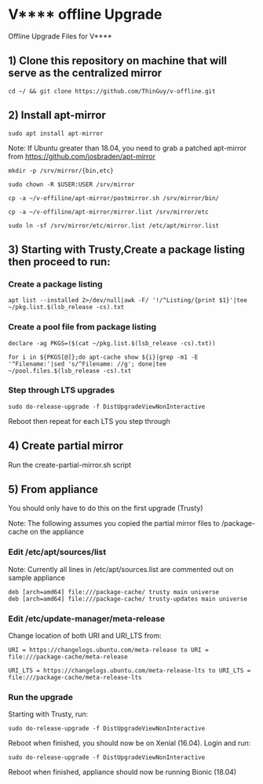 
# V**** offline Upgrade 
Offline Upgrade Files for V****

## 1) Clone this repository on machine that will serve as the centralized mirror
```
cd ~/ && git clone https://github.com/ThinGuy/v-offline.git
```

## 2) Install apt-mirror
```
sudo apt install apt-mirror
```

Note: If Ubuntu greater than 18.04, you need to grab a patched apt-mirror from https://github.com/josbraden/apt-mirror

```
mkdir -p /srv/mirror/{bin,etc}
```

```
sudo chown -R $USER:USER /srv/mirror
```

```
cp -a ~/v-offiline/apt-mirror/postmirror.sh /srv/mirror/bin/
```

```
cp -a ~/v-offiline/apt-mirror/mirror.list /srv/mirror/etc
```

```
sudo ln -sf /srv/mirror/etc/mirror.list /etc/apt/mirror.list
```

## 3) Starting with Trusty,Create a package listing then proceed to run:

### Create a package listing
```
apt list --installed 2>/dev/null|awk -F/ '!/^Listing/{print $1}'|tee ~/pkg.list.$(lsb_release -cs).txt
```
### Create a pool file from package listing
```
declare -ag PKGS=($(cat ~/pkg.list.$(lsb_release -cs).txt))
```

```
for i in ${PKGS[@]};do apt-cache show ${i}|grep -m1 -E '^Filename:'|sed 's/^Filename: //g'; done|tee ~/pool.files.$(lsb_release -cs).txt
```

### Step through LTS upgrades
```
sudo do-release-upgrade -f DistUpgradeViewNonInteractive
```

Reboot then repeat for each LTS you step through

## 4) Create partial mirror
Run the create-partial-mirror.sh script
  
## 5) From appliance
You should only have to do this on the first upgrade (Trusty)

Note: The following assumes you copied the partial mirror files to /package-cache on the appliance

### Edit /etc/apt/sources/list

Note: Currently all lines in /etc/apt/sources.list are commented out on sample appliance

```
deb [arch=amd64] file:///package-cache/ trusty main universe
deb [arch=amd64] file:///package-cache/ trusty-updates main universe
```

### Edit /etc/update-manager/meta-release

Change location of both URI and URI_LTS from:

```
URI = https://changelogs.ubuntu.com/meta-release to URI = file:///package-cache/meta-release

URI_LTS = https://changelogs.ubuntu.com/meta-release-lts to URI_LTS = file:///package-cache/meta-release-lts
```
### Run the upgrade
Starting with Trusty, run:

```
sudo do-release-upgrade -f DistUpgradeViewNonInteractive 
```

Reboot when finished, you should now be on Xenial (16.04).  Login and run:

```
sudo do-release-upgrade -f DistUpgradeViewNonInteractive
```

Reboot when finished, appliance should now be running Bionic (18.04)
